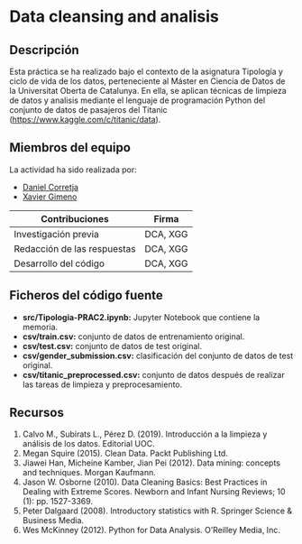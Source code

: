 # Data cleansing and analisis

## Descripción
Esta práctica se ha realizado bajo el contexto de la asignatura Tipología y ciclo de vida de los datos, perteneciente al Máster en Ciencia de Datos de la Universitat Oberta de Catalunya. En ella, se aplican técnicas de limpieza de datos y analisis mediante el lenguaje de programación Python del conjunto de datos de pasajeros del Titanic (https://www.kaggle.com/c/titanic/data).

## Miembros del equipo
La actividad ha sido realizada por:
- [Daniel Corretja](https://github.com/DaniCorretja)
- [Xavier Gimeno](https://github.com/XaviSGG)

| Contribuciones | Firma |
| --- | --- |
| Investigación previa | DCA, XGG |
| Redacción de las respuestas | DCA, XGG |
| Desarrollo del código | DCA, XGG |


## Ficheros del código fuente
- **src/Tipologia-PRAC2.ipynb:** Jupyter Notebook que contiene la memoria.
- **csv/train.csv:** conjunto de datos de entrenamiento original.
- **csv/test.csv:** conjunto de datos de test original.
- **csv/gender_submission.csv:** clasificación del conjunto de datos de test original.
- **csv/titanic_preprocessed.csv:** conjunto de datos después de realizar las tareas de limpieza y preprocesamiento.


## Recursos
1. Calvo M., Subirats L., Pérez D. (2019). Introducción a la limpieza y análisis de los datos. Editorial UOC.
2. Megan Squire (2015). Clean Data. Packt Publishing Ltd.
3. Jiawei Han, Micheine Kamber, Jian Pei (2012). Data mining: concepts and techniques. Morgan Kaufmann.
4. Jason W. Osborne (2010). Data Cleaning Basics: Best Practices in Dealing with Extreme Scores. Newborn and Infant Nursing Reviews; 10 (1): pp. 1527-3369.
5. Peter Dalgaard (2008). Introductory statistics with R. Springer Science & Business Media.
6. Wes McKinney (2012). Python for Data Analysis. O’Reilley Media, Inc.
